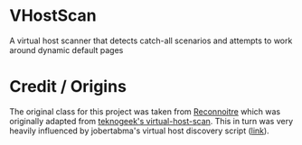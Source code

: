# VHostScan
A virtual host scanner that detects catch-all scenarios and attempts to work around dynamic default pages

# Credit / Origins

The original class for this project was taken from [Reconnoitre](https://github.com/codingo/Reconnoitre) which was originally adapted from [teknogeek's virtual-host-scan](https://github.com/teknogeek/virtual-host-discovery-py). This in turn was very heavily influenced by jobertabma's virtual host discovery script ([link](https://github.com/jobertabma/virtual-host-discovery)).
